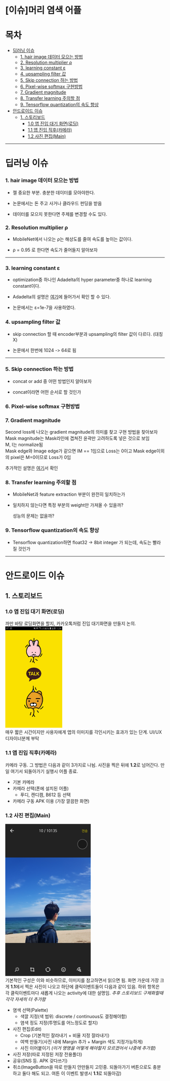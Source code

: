  [이슈]머리 염색 어플 
=====
# 목차
- [딥러닝 이슈](#------)
    + [1. hair image 데이터 모으는 방법](#1-hair-image-----------)
    + [2. Resolution multiplier ρ](#2-resolution-multiplier--)
    + [3. learning constant ε](#3-learning-constant--)
    + [4. upsampling filter 값](#4-upsampling-filter--)
    + [5. Skip connection 하는 방법](#5-skip-connection------)
    + [6. Pixel-wise softmax 구현방법](#6-pixel-wise-softmax-----)
    + [7.  Gradient magnitude](#7--gradient-magnitude)
    + [8. Transfer learning 주의할 점](#8-transfer-learning------)
    + [9. Tensorflow quantization의 속도 향상](#9-tensorflow-quantization-------)
- [안드로이드 이슈](#--------)
  * [1. 스토리보드](#1------)
    + [1.0 앱 진입 대기 화면(로딩)](#10---------------)
    + [1.1 앱 진입 직후(카메라)](#11-------------)
    + [1.2 사진 편집(Main)](#12-------main-)
***

#  딥러닝 이슈
### 1. hair image 데이터 모으는 방법

+ 젤 중요한 부분. 충분한 데이터를 모아야한다. 

+ 논문에서는 돈 주고 사거나 클라우드 펀딩을 받음 

+ 데이터를 모으지 못한다면 주제를 변경할 수도 있다.



### 2. Resolution multiplier ρ  

 + MobileNet에서 나오는 ρ는 해상도를 줄여 속도를 높이는 값이다.

 + ρ = 0.95 로 한다면 속도가 줄어들지 알아보자
 
 -------------
 
### 3. learning constant ε

+ optimization중 하나인 Adadelta의 hyper parameter중 하나로 learning constant이다.

+ Adadelta의 설명은 [여기](http://incredible.ai/artificial-intelligence/2017/04/10/Optimizer-Adadelta/)에 들어가서 확인 할 수 있다.

+ 논문에서는 ε=1e-7을 사용하였다.


### 4. upsampling filter 값


+ skip connection 할 때 encoder부분과 upsampling의 filter 값이 다르다. (대칭X)

+ 논문에서 한번에 1024 -> 64로 됨

-------------
### 5. Skip connection 하는 방법 

+ concat or add 중 어떤 방법인지 알아보자

 - concat이라면 어떤 순서로 할 것인가 

### 6. Pixel-wise softmax 구현방법


### 7.  Gradient magnitude
Second loss에 나오는 gradient magnitude의 의미를 찾고 구현 방법을 찾아보자  
Mask magnitude는 Mask라인에 겹쳐진 윤곽만 고려하도록 넣은 것으로 보임  
M, I는 normalize됨  
Mask edge와 Image edge가 같으면 IM == 1임으로 Loss는 0이고 Mask edge이외의 pixel은 M=0이므로 Loss가 0임  

추가적인 설명은 [여기](https://donghwa-kim.github.io/hog.html)서 확인






### 8. Transfer learning 주의할 점
 + MobileNet과 feature extraction 부분이 완전히 일치하는가
 
 + 일치하지 않는다면  특정 부분의 weight만 가져올 수 있을까?
  
    성능의 문제는 없을까? 
    
### 9. Tensorflow quantization의 속도 향상

+ Tensorflow quantization하면 float32 -> 8bit integer 가 되는데, 속도는 빨라질 것인가




***
#  안드로이드 이슈

## 1. 스토리보드

### 1.0 앱 진입 대기 화면(로딩)
까만 바탕 로딩화면을 할지, 카카오톡처럼 진입 대기화면을 만들지 논의. 
<br><img width="180" height="320" src="/Hoon/ref_00.jpg"></img><br>
매우 짧은 시간이지만 사용자에게 앱의 이미지를 각인시키는 효과가 있는 단계. UI/UX 디자이너분께 부탁

### 1.1 앱 진입 직후(카메라)
카메라 구동. 그 방법은 다음과 같이 3가지로 나뉨.
사진을 찍은 뒤에 **1.2**로 넘어간다.
만일 여기서 되돌아가기 실행시 어플 종료.
+ 기본 카메라
+ 카메라 선택(폰에 설치된 어플)
	+ 푸디, 캔디캠, B612 등 선택
+ 카메라 구동 APK 이용 (가장 깔끔한 화면)

### 1.2 사진 편집(Main)
<img width="270" height="480" src="/Hoon/ref_01.jpg"></img><br>
기본적인 구성은 이와 비슷하므로, 이미지를 참고하면서 읽으면 됨.
화면 가운데 가장 크게 **1.1**에서 찍은 사진이 나오고
하단에 클릭이벤트들이 다음과 같이 있음.
하위 항목은 각 클릭이벤트마다 새롭게 나오는 activity에 대한 설명임. *추후 스토리보드 구체화할때 각각 자세히 더 추가함*
+ 염색 선택(Palette)
	+ 색깔 지정(색 범위: discrete / continuous도 결정해야함)
	+ 염색 정도 지정(투명도를 어느정도로 할지)
+ 사진 편집(Edit)
	+ Crop (기본적인 잘라내기 + 비율 지정 잘라내기)
	+ 여백 만들기(사진 내에 Margin 추가 + Margin 색도 지정가능하게)
	+ 사진 이어붙이기 *(이거 명명을 어떻게 해야할지 모르겠어서 나중에 추가함)*
+ 사진 저장(따로 지정된 저장 전용폴더)
+ 공유(SNS 등. APK 갖다쓰기)
+ 취소(ImageButton을 따로 만들지 안만들지 고민중. 되돌아가기 버튼으로도 충분하고 둘다 해도 되고. 여튼 이 이벤트 발생시 **1.1**로 되돌아감)
